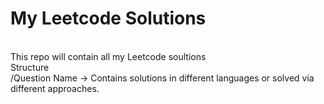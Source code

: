 # My Leetcode Solutions
<br>
This repo will contain all my Leetcode soultions
<br>
Structure<br>
/Question Name -> Contains solutions in different languages or solved via different approaches.